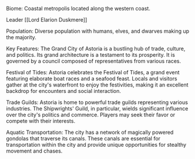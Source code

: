 Biome: Coastal metropolis located along the western coast.

Leader [[Lord Elarion Duskmere]] 

Population: Diverse population with humans, elves, and dwarves making up the majority.

Key Features: The Grand City of Astoria is a bustling hub of trade, culture, and politics. Its grand architecture is a testament to its prosperity. It is governed by a council composed of representatives from various races.

  

Festival of Tides: Astoria celebrates the Festival of Tides, a grand event featuring elaborate boat races and a seafood feast. Locals and visitors gather at the city's waterfront to enjoy the festivities, making it an excellent backdrop for encounters and social interaction.

  

Trade Guilds: Astoria is home to powerful trade guilds representing various industries. The Shipwrights' Guild, in particular, wields significant influence over the city's politics and commerce. Players may seek their favor or compete with their interests.

  

Aquatic Transportation: The city has a network of magically powered gondolas that traverse its canals. These canals are essential for transportation within the city and provide unique opportunities for stealthy movement and chases.
